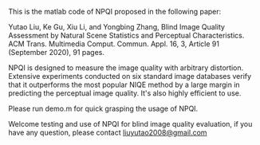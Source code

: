 This is the matlab code of NPQI proposed in the following paper:

Yutao Liu, Ke Gu, Xiu Li, and Yongbing Zhang, Blind Image Quality Assessment by Natural Scene Statistics and Perceptual Characteristics. ACM Trans. Multimedia Comput. Commun. Appl. 16, 3, Article 91 (September 2020), 91 pages. 

NPQI is designed to measure the image quality with arbitrary distortion. Extensive experiments conducted on six standard image databases verify that it outperforms the most popular NIQE method by a large margin in predicting the perceptual image quality. It's also highly efficient to use.

Please run demo.m for quick grasping the usage of NPQI.

Welcome testing and use of NPQI for blind image quality evaluation, if you have any question, please contact liuyutao2008@gmail.com
